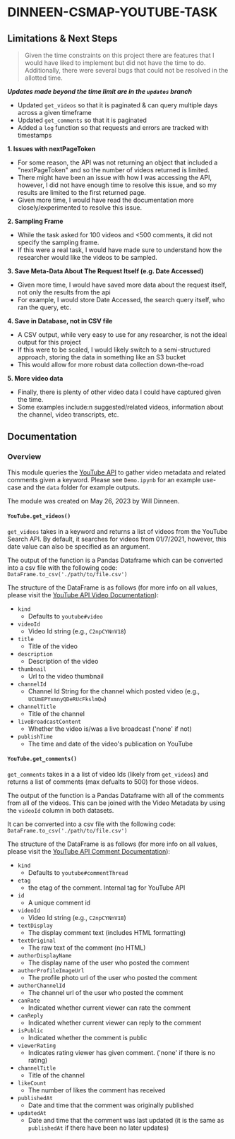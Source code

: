 # DINNEEN-CSMAP-YOUTUBE-TASK

## Limitations & Next Steps
> Given the time constraints on this project there are features that I would have liked to implement but did not have the time to do. Additionally, there were several bugs that could not be resolved in the allotted time.

***Updates made beyond the time limit are in the `updates` branch***
- Updated `get_videos` so that it is paginated & can query multiple days across a given timeframe
- Updated `get_comments` so that it is paginated
- Added a `log` function so that requests and errors are tracked with timestamps

**1. Issues with nextPageToken**
  - For some reason, the API was not returning an object that included a "nextPageToken" and so the number of videos returned is limited.
  - There might have been an issue with how I was accessing the API, however, I did not have enough time to resolve this issue, and so my results are limited to the first returned page.
  - Given more time, I would have read the documentation more closely/experimented to resolve this issue.

**2. Sampling Frame** 
  - While the task asked for 100 videos and <500 comments, it did not specify the sampling frame.
  - If this were a real task, I would have made sure to understand how the researcher would like the videos to be sampled.

**3. Save Meta-Data About The Request Itself (e.g. Date Accessed)**
  - Given more time, I would have saved more data about the request itself, not only the results from the api
  - For example, I would store Date Accessed, the search query itself, who ran the query, etc. 

**4. Save in Database, not in CSV file**
  - A CSV output, while very easy to use for any researcher, is not the ideal output for this project
  - If this were to be scaled, I would likely switch to a semi-structured approach, storing the data in something like an S3 bucket
  - This would allow for more robust data collection down-the-road

**5. More video data**
  - Finally, there is plenty of other video data I could have captured given the time.
  - Some examples include:n suggested/related videos, information about the channel, video transcripts, etc.

## Documentation

### Overview
This module queries the [YouTube API](https://developers.google.com/youtube/v3) to gather video metadata and related comments given a keyword. Please see `Demo.ipynb` for an example use-case and the `data` folder for example outputs.

The module was created on May 26, 2023 by Will Dinneen.

#### `YouTube.get_videos()`
`get_videos` takes in a keyword and returns a list of videos from the YouTube Search API. By default, it searches for videos from 01/7/2021, however, this date value can also be specified as an argument.

The output of the function is a Pandas Dataframe which can be converted into a csv file with the following code:
`DataFrame.to_csv('./path/to/file.csv')`

The structure of the DataFrame is as follows (for more info on all values, please visit the [YouTube API Video Documentation](https://developers-dot-devsite-v2-prod.appspot.com/youtube/v3/docs/videos#snippet.liveBroadcastContent)):
- `kind`
  - Defaults to `youtube#video`
- `videoId`
  - Video Id string (e.g., `C2npCYNnV18`)
- `title`
  - Title of the video
- `description`
  - Description of the video
- `thumbnail`
  - Url to the video thumbnail
- `channelId`
  - Channel Id String for the channel which posted video (e.g., `UCUmEPYxmnyQDeRUcFkslmQw`)
- `channelTitle`
  - Title of the channel
- `liveBroadcastContent`
  - Whether the video is/was a live broadcast ('none' if not)
- `publishTime`
  - The time and date of the video's publication on YouTube

#### `YouTube.get_comments()`
`get_comments` takes in a a list of video Ids (likely from `get_videos`) and returns a list of comments (max defualts to 500) for those videos.

The output of the function is a Pandas Dataframe with all of the comments from all of the videos. This can be joined with the Video Metadata by using the `videoId` column in both datasets.

It can be converted into a csv file with the following code:
`DataFrame.to_csv('./path/to/file.csv')`

The structure of the DataFrame is as follows (for more info on all values, please visit the [YouTube API Comment Documentation](https://developers-dot-devsite-v2-prod.appspot.com/youtube/v3/docs/comments)):
- `kind`
  - Defaults to `youtube#commentThread`
- `etag`
  - the etag of the comment. Internal tag for YouTube API
- `id`
  - A unique comment id
- `videoId`
  - Video Id string (e.g., `C2npCYNnV18`)
- `textDisplay`
  - The display comment text (includes HTML formatting)
- `textOriginal`
  - The raw text of the comment (no HTML)
- `authorDisplayName`
  - The display name of the user who posted the comment
- `authorProfileImageUrl`
  - The profile photo url of the user who posted the comment
- `authorChannelId`
  - The channel url of the user who posted the comment
- `canRate`
  - Indicated whether current viewer can rate the comment
- `canReply`
  - Indicated whether current viewer can reply to the comment
- `isPublic`
  - Indicated whether the comment is public
- `viewerRating`
  - Indicates rating viewer has given comment. ('none' if there is no rating)
- `channelTitle`
  - Title of the channel
- `likeCount`
  - The number of likes the comment has received
- `publishedAt`
  - Date and time that the comment was originally published
- `updatedAt`
  - Date and time that the comment was last updated (it is the same as `publishedAt` if there have been no later updates)